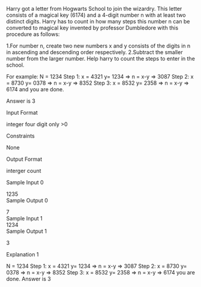 Harry got a letter from Hogwarts School to join the wizardry. This letter consists of a magical key (6174) and a 4-digit number n with at least two distinct digits. Harry has to count in how many steps this number n can be converted to magical key invented by professor Dumbledore with this procedure as follows:

1.For number n, create two new numbers x and y consists of the digits in n in ascending and descending order respectively.
2.Subtract the smaller number from the larger number.
Help harry to count the steps to enter in the school.

For example:
N = 1234
Step 1: x = 4321 y= 1234 => n = x-y => 3087
Step 2: x = 8730 y= 0378 => n = x-y => 8352
Step 3: x = 8532 y= 2358 => n = x-y => 6174
and you are done.

Answer is 3


Input Format

integer four digit only >0

Constraints

None

Output Format

interger count



Sample Input 0<br>

1235<br>
Sample Output 0<br>

7<br>
Sample Input 1<br>
1234
<br>
Sample Output 1<br>

3<br>

Explanation 1

N = 1234
Step 1: x = 4321 y= 1234 => n = x-y => 3087
Step 2: x = 8730 y= 0378 => n = x-y => 8352
Step 3: x = 8532 y= 2358 => n = x-y => 6174
you are done.
Answer is 3
